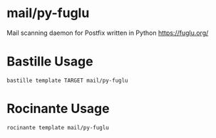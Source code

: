 # mail/py-fuglu
Mail scanning daemon for Postfix written in Python
https://fuglu.org/

# Bastille Usage
```shell
bastille template TARGET mail/py-fuglu
```

# Rocinante Usage
```shell
rocinante template mail/py-fuglu
```
